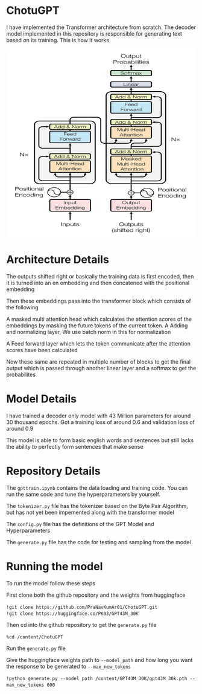# ChotuGPT
I have implemented the Transformer architecture from scratch. The decoder model implemented in this repository is responsible for generating text based on its training. This is how it works


<img src="https://github.com/PraNavKumAr01/ChotuGPT/blob/main/transformer.jpeg" width="500" height="500">

# Architecture Details
The outputs shifted right or basically the training data is first encoded, then it is turned into an en embedding and then concatened with the positional embedding

Then these embeddings pass into the transformer block which consists of the following

A masked multi attention head which calculates the attention scores of the embeddings by masking the future tokens of the current token.
A Adding and normalizing layer, We use batch norm in this for normalization

A Feed forward layer which lets the token communicate after the attention scores have been calculated

Now these same are repeated in multiple number of blocks to get the final output which is passed through another linear layer and a softmax to get the probabilites

# Model Details

I have trained a decoder only model with 43 Million parameters for around 30 thousand epochs. Got a training loss of around 0.6 and validation loss of around 0.9

This model is able to form basic english words and sentences but still lacks the ability to perfectly form sentences that make sense

# Repository Details

The `gpttrain.ipynb` contains the data loading and training code. You can run the same code and tune the hyperparameters by yourself. 

The `tokenizer.py` file has the tokenizer based on the Byte Pair Algorithm, but has not yet been impemented along with the transformer model

The `config.py` file has the definitions of the GPT Model and Hyperparameters

The `generate.py` file has the code for testing and sampling from the model

# Running the model

To run the model follow these steps

First clone both the github repository and the weights from huggingface

`!git clone https://github.com/PraNavKumAr01/ChotuGPT.git`<br />
`!git clone https://huggingface.co/PK03/GPT43M_30K`

Then cd into the github repository to get the `generate.py` file

`%cd /content/ChotuGPT`

Run the `generate.py` file

Give the huggingface weights path to `--model_path` and how long you want the response to be generated to `--max_new_tokens`

`!python generate.py --model_path /content/GPT43M_30K/gpt43M_30k.pth --max_new_tokens 600`


